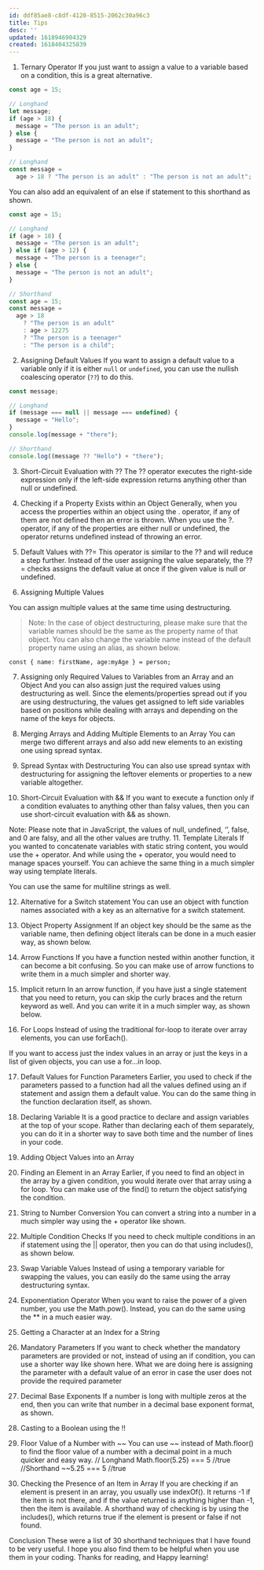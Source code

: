 ```yaml
---
id: ddf85ae8-c8df-4120-8515-2062c30a96c3
title: Tips
desc: ''
updated: 1618946904329
created: 1618404325839
---
```


1. Ternary Operator
If you just want to assign a value to a variable based on a condition, this is a great alternative.
```javascript
const age = 15;

// Longhand
let message;
if (age > 18) {
  message = "The person is an adult";
} else {
  message = "The person is not an adult";
}

// Longhand
const message =
  age > 18 ? "The person is an adult" : "The person is not an adult";
```
You can also add an equivalent of an else if statement to this shorthand as shown.
```javascript
const age = 15;

// Longhand
if (age > 18) {
  message = "The person is an adult";
} else if (age > 12) {
  message = "The person is a teenager";
} else {
  message = "The person is not an adult";
}

// Shorthand
const age = 15;
const message =
  age > 18
    ? "The person is an adult"
    : age > 12275
    ? "The person is a teenager"
    : "The person is a child";
```
2. Assigning Default Values
If you want to assign a default value to a variable only if it is either `null` or `undefined`, you can use the nullish coalescing operator (`??`) to do this.
```javascript
const message;

// Longhand
if (message === null || message === undefined) {
  message = "Hello";
}
console.log(message + "there");

// Shorthand
console.log((message ?? "Hello") + "there");
```
3. Short-Circuit Evaluation with ??
The ?? operator executes the right-side expression only if the left-side expression returns anything other than null or undefined.

4. Checking if a Property Exists within an Object
Generally, when you access the properties within an object using the . operator, if any of them are not defined then an error is thrown. When you use the ?. operator, if any of the properties are either null or undefined, the operator returns undefined instead of throwing an error.

5. Default Values with ??=
This operator is similar to the ?? and will reduce a step further. Instead of the user assigning the value separately, the ??= checks assigns the default value at once if the given value is null or undefined.

6. Assigning Multiple Values

You can assign multiple values at the same time using destructuring.

> Note: In the case of object destructuring, please make sure that the variable names should be the same as the property name of that object. You can also change the variable name instead of the default property name using an alias, as shown below.

`const { name: firstName, age:myAge } = person;`

7. Assigning only Required Values to Variables from an Array and an Object
And you can also assign just the required values using destructuring as well. Since the elements/properties spread out if you are using destructuring, the values get assigned to left side variables based on positions while dealing with arrays and depending on the name of the keys for objects.

8. Merging Arrays and Adding Multiple Elements to an Array
You can merge two different arrays and also add new elements to an existing one using spread syntax.

9. Spread Syntax with Destructuring
You can also use spread syntax with destructuring for assigning the leftover elements or properties to a new variable altogether.

10. Short-Circuit Evaluation with &&
If you want to execute a function only if a condition evaluates to anything other than falsy values, then you can use short-circuit evaluation with && as shown.

Note: Please note that in JavaScript, the values of null, undefined, ‘’, false, and 0 are falsy, and all the other values are truthy.
11. Template Literals
If you wanted to concatenate variables with static string content, you would use the + operator. And while using the + operator, you would need to manage spaces yourself.
You can achieve the same thing in a much simpler way using template literals.

You can use the same for multiline strings as well.

12. Alternative for a Switch statement
You can use an object with function names associated with a key as an alternative for a switch statement.

13. Object Property Assignment
If an object key should be the same as the variable name, then defining object literals can be done in a much easier way, as shown below.

14. Arrow Functions
If you have a function nested within another function, it can become a bit confusing. So you can make use of arrow functions to write them in a much simpler and shorter way.

15. Implicit return
In an arrow function, if you have just a single statement that you need to return, you can skip the curly braces and the return keyword as well. And you can write it in a much simpler way, as shown below.

16. For Loops
Instead of using the traditional for-loop to iterate over array elements, you can use forEach().

If you want to access just the index values in an array or just the keys in a list of given objects, you can use a for…in loop.

17. Default Values for Function Parameters
Earlier, you used to check if the parameters passed to a function had all the values defined using an if statement and assign them a default value. You can do the same thing in the function declaration itself, as shown.

18. Declaring Variable
It is a good practice to declare and assign variables at the top of your scope. Rather than declaring each of them separately, you can do it in a shorter way to save both time and the number of lines in your code.

19. Adding Object Values into an Array

20. Finding an Element in an Array
Earlier, if you need to find an object in the array by a given condition, you would iterate over that array using a for loop. You can make use of the find() to return the object satisfying the condition.

21. String to Number Conversion
You can convert a string into a number in a much simpler way using the + operator like shown.

22. Multiple Condition Checks
If you need to check multiple conditions in an if statement using the || operator, then you can do that using includes(), as shown below.

23. Swap Variable Values
Instead of using a temporary variable for swapping the values, you can easily do the same using the array destructuring syntax.

24. Exponentiation Operator
When you want to raise the power of a given number, you use the Math.pow(). Instead, you can do the same using the ** in a much easier way.

25. Getting a Character at an Index for a String

26. Mandatory Parameters
If you want to check whether the mandatory parameters are provided or not, instead of using an if condition, you can use a shorter way like shown here.
What we are doing here is assigning the parameter with a default value of an error in case the user does not provide the required parameter

27. Decimal Base Exponents
If a number is long with multiple zeros at the end, then you can write that number in a decimal base exponent format, as shown.

28. Casting to a Boolean using the !!

29. Floor Value of a Number with ~~
You can use ~~ instead of Math.floor() to find the floor value of a number with a decimal point in a much quicker and easy way.
// Longhand
Math.floor(5.25) === 5 //true
//Shorthand
~~5.25 === 5 //true
30. Checking the Presence of an Item in Array
If you are checking if an element is present in an array, you usually use indexOf(). It returns -1 if the item is not there, and if the value returned is anything higher than -1, then the item is available.
A shorthand way of checking is by using the includes(), which returns true if the element is present or false if not found.

Conclusion
These were a list of 30 shorthand techniques that I have found to be very useful. I hope you also find them to be helpful when you use them in your coding.
Thanks for reading, and Happy learning!